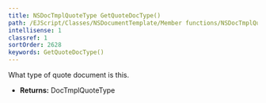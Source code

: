```yaml
---
title: NSDocTmplQuoteType GetQuoteDocType()
path: /EJScript/Classes/NSDocumentTemplate/Member functions/NSDocTmplQuoteType GetQuoteDocType()
intellisense: 1
classref: 1
sortOrder: 2628
keywords: GetQuoteDocType()
---
```



What type of quote document is this.



* **Returns:** DocTmplQuoteType


